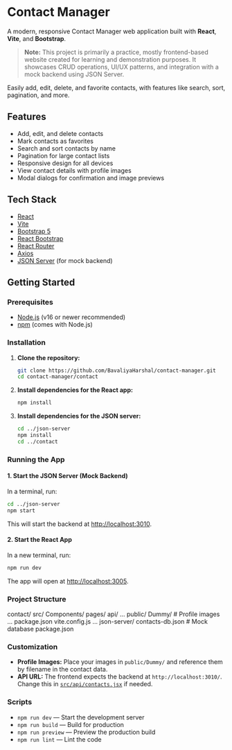 # Contact Manager

A modern, responsive Contact Manager web application built with **React**, **Vite**, and **Bootstrap**.

> **Note:** This project is primarily a practice, mostly frontend-based website created for learning and demonstration purposes. It showcases CRUD operations, UI/UX patterns, and integration with a mock backend using JSON Server.

Easily add, edit, delete, and favorite contacts, with features like search, sort, pagination, and more.

## Features

- Add, edit, and delete contacts
- Mark contacts as favorites
- Search and sort contacts by name
- Pagination for large contact lists
- Responsive design for all devices
- View contact details with profile images
- Modal dialogs for confirmation and image previews

## Tech Stack

- [React](https://react.dev/)
- [Vite](https://vitejs.dev/)
- [Bootstrap 5](https://getbootstrap.com/)
- [React Bootstrap](https://react-bootstrap.github.io/)
- [React Router](https://reactrouter.com/)
- [Axios](https://axios-http.com/)
- [JSON Server](https://github.com/typicode/json-server) (for mock backend)

## Getting Started

### Prerequisites

- [Node.js](https://nodejs.org/) (v16 or newer recommended)
- [npm](https://www.npmjs.com/) (comes with Node.js)

### Installation

1. **Clone the repository:**

   ```sh
   git clone https://github.com/BavaliyaHarshal/contact-manager.git
   cd contact-manager/contact
   ```

2. **Install dependencies for the React app:**

   ```sh
   npm install
   ```

3. **Install dependencies for the JSON server:**

   ```sh
   cd ../json-server
   npm install
   cd ../contact
   ```

### Running the App

#### 1. Start the JSON Server (Mock Backend)

In a terminal, run:

```sh
cd ../json-server
npm start
```

This will start the backend at [http://localhost:3010](http://localhost:3010).

#### 2. Start the React App

In a new terminal, run:

```sh
npm run dev
```

The app will open at [http://localhost:3005](http://localhost:3005).

### Project Structure

contact/
  src/
    Components/
    pages/
    api/
    ...
  public/
    Dummy/         # Profile images
    ...
  package.json
  vite.config.js
  ...
json-server/
  contacts-db.json # Mock database
  package.json

### Customization

- **Profile Images:** Place your images in `public/Dummy/` and reference them by filename in the contact data.
- **API URL:** The frontend expects the backend at `http://localhost:3010/`. Change this in [`src/api/contacts.jsx`](src/api/contacts.jsx) if needed.

### Scripts

- `npm run dev` — Start the development server
- `npm run build` — Build for production
- `npm run preview` — Preview the production build
- `npm run lint` — Lint the code
